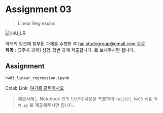 # Assignment 03 #
> Linear Regression

![HAI_LR](NONE)

아래의 링크에 첨부된 과제를 수행한 후 <hai.studygroup@gmail.com> 으로  
**제목** : [3주차 과제] 성함_학번 과제 제출합니다.
로 보내주시면 됩니다.

## Assignment ##
`hw03_linear_regression.ipynb`

Colab Link: [여기를 클릭하시오](https://colab.research.google.com/drive/1o8ycw-cGG46zTG0bWIvYv9ECWa6AYwNw#scrollTo=fDhRYTeqAe5H)  

> 제출시에는 Notebook 안의 빈칸의 내용을 복붙하여 `hai2021_hw03_이름_학번.py` 로 제출해주시면 됩니다.
